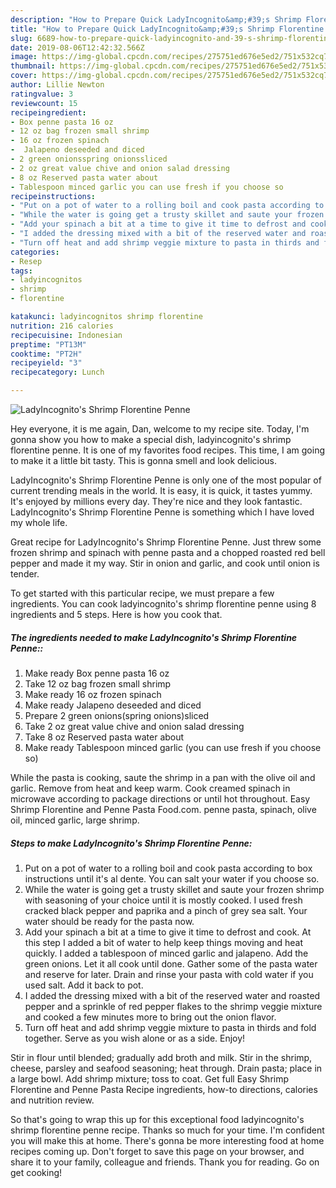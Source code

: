 ```yaml
---
description: "How to Prepare Quick LadyIncognito&amp;#39;s Shrimp Florentine Penne"
title: "How to Prepare Quick LadyIncognito&amp;#39;s Shrimp Florentine Penne"
slug: 6689-how-to-prepare-quick-ladyincognito-and-39-s-shrimp-florentine-penne
date: 2019-08-06T12:42:32.566Z
image: https://img-global.cpcdn.com/recipes/275751ed676e5ed2/751x532cq70/ladyincognitos-shrimp-florentine-penne-recipe-main-photo.jpg
thumbnail: https://img-global.cpcdn.com/recipes/275751ed676e5ed2/751x532cq70/ladyincognitos-shrimp-florentine-penne-recipe-main-photo.jpg
cover: https://img-global.cpcdn.com/recipes/275751ed676e5ed2/751x532cq70/ladyincognitos-shrimp-florentine-penne-recipe-main-photo.jpg
author: Lillie Newton
ratingvalue: 3
reviewcount: 15
recipeingredient:
- Box penne pasta 16 oz
- 12 oz bag frozen small shrimp
- 16 oz frozen spinach
-  Jalapeno deseeded and diced
- 2 green onionsspring onionssliced
- 2 oz great value chive and onion salad dressing
- 8 oz Reserved pasta water about
- Tablespoon minced garlic you can use fresh if you choose so
recipeinstructions:
- "Put on a pot of water to a rolling boil and cook pasta according to box instructions until it&#39;s al dente. You can salt your water if you choose so."
- "While the water is going get a trusty skillet and saute your frozen shrimp with seasoning of your choice until it is mostly cooked. I used fresh cracked black pepper and paprika and a pinch of grey sea salt. Your water should be ready for the pasta now."
- "Add your spinach a bit at a time to give it time to defrost and cook. At this step I added a bit of water to help keep things moving and heat quickly. I added a tablespoon of minced garlic and jalapeno. Add the green onions. Let it all cook until done. Gather some of the pasta water and reserve for later. Drain and rinse your pasta with cold water if you used salt. Add it back to pot."
- "I added the dressing mixed with a bit of the reserved water and roasted pepper and a sprinkle of red pepper flakes to the shrimp veggie mixture and cooked a few minutes more to bring out the onion flavor."
- "Turn off heat and add shrimp veggie mixture to pasta in thirds and fold together. Serve as you wish alone or as a side. Enjoy!"
categories:
- Resep
tags:
- ladyincognitos
- shrimp
- florentine

katakunci: ladyincognitos shrimp florentine
nutrition: 216 calories
recipecuisine: Indonesian
preptime: "PT13M"
cooktime: "PT2H"
recipeyield: "3"
recipecategory: Lunch

---
```



![LadyIncognito&#39;s Shrimp Florentine Penne](https://img-global.cpcdn.com/recipes/275751ed676e5ed2/751x532cq70/ladyincognitos-shrimp-florentine-penne-recipe-main-photo.jpg)

Hey everyone, it is me again, Dan, welcome to my recipe site. Today, I'm gonna show you how to make a special dish, ladyincognito&#39;s shrimp florentine penne. It is one of my favorites food recipes. This time, I am going to make it a little bit tasty. This is gonna smell and look delicious.

LadyIncognito&#39;s Shrimp Florentine Penne is only one of the most popular of current trending meals in the world. It is easy, it is quick, it tastes yummy. It's enjoyed by millions every day. They're nice and they look fantastic. LadyIncognito&#39;s Shrimp Florentine Penne is something which I have loved my whole life.

Great recipe for LadyIncognito&#39;s Shrimp Florentine Penne. Just threw some frozen shrimp and spinach with penne pasta and a chopped roasted red bell pepper and made it my way. Stir in onion and garlic, and cook until onion is tender.


To get started with this particular recipe, we must prepare a few ingredients. You can cook ladyincognito&#39;s shrimp florentine penne using 8 ingredients and 5 steps. Here is how you cook that.

##### The ingredients needed to make LadyIncognito&#39;s Shrimp Florentine Penne::

1. Make ready Box penne pasta 16 oz
1. Take 12 oz bag frozen small shrimp
1. Make ready 16 oz frozen spinach
1. Make ready  Jalapeno deseeded and diced
1. Prepare 2 green onions(spring onions)sliced
1. Take 2 oz great value chive and onion salad dressing
1. Take 8 oz Reserved pasta water about
1. Make ready Tablespoon minced garlic (you can use fresh if you choose so)


While the pasta is cooking, saute the shrimp in a pan with the olive oil and garlic. Remove from heat and keep warm. Cook creamed spinach in microwave according to package directions or until hot throughout. Easy Shrimp Florentine and Penne Pasta Food.com. penne pasta, spinach, olive oil, minced garlic, large shrimp. 

##### Steps to make LadyIncognito&#39;s Shrimp Florentine Penne:

1. Put on a pot of water to a rolling boil and cook pasta according to box instructions until it&#39;s al dente. You can salt your water if you choose so.
1. While the water is going get a trusty skillet and saute your frozen shrimp with seasoning of your choice until it is mostly cooked. I used fresh cracked black pepper and paprika and a pinch of grey sea salt. Your water should be ready for the pasta now.
1. Add your spinach a bit at a time to give it time to defrost and cook. At this step I added a bit of water to help keep things moving and heat quickly. I added a tablespoon of minced garlic and jalapeno. Add the green onions. Let it all cook until done. Gather some of the pasta water and reserve for later. Drain and rinse your pasta with cold water if you used salt. Add it back to pot.
1. I added the dressing mixed with a bit of the reserved water and roasted pepper and a sprinkle of red pepper flakes to the shrimp veggie mixture and cooked a few minutes more to bring out the onion flavor.
1. Turn off heat and add shrimp veggie mixture to pasta in thirds and fold together. Serve as you wish alone or as a side. Enjoy!


Stir in flour until blended; gradually add broth and milk. Stir in the shrimp, cheese, parsley and seafood seasoning; heat through. Drain pasta; place in a large bowl. Add shrimp mixture; toss to coat. Get full Easy Shrimp Florentine and Penne Pasta Recipe ingredients, how-to directions, calories and nutrition review. 

So that's going to wrap this up for this exceptional food ladyincognito&#39;s shrimp florentine penne recipe. Thanks so much for your time. I'm confident you will make this at home. There's gonna be more interesting food at home recipes coming up. Don't forget to save this page on your browser, and share it to your family, colleague and friends. Thank you for reading. Go on get cooking!
